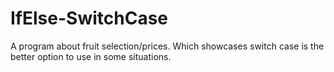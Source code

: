 # IfElse-SwitchCase
A program about fruit selection/prices. Which showcases switch case is the better option to use in some situations.
